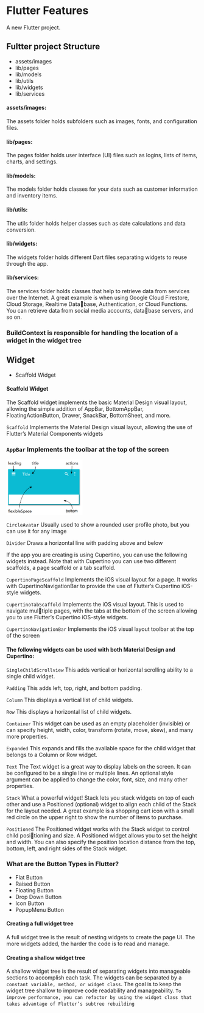 # Flutter Features

A new Flutter project.

## Fultter project Structure 
- assets/images
- lib/pages
- lib/models
- lib/utils
- lib/widgets
- lib/services

#### assets/images: 
The assets folder holds subfolders such as images, fonts, and configuration files.
#### lib/pages: 
The pages folder holds user interface (UI) files such as logins, lists of items, charts, 
and settings.
#### lib/models: 
The models folder holds classes for your data such as customer information and 
inventory items.
#### lib/utils: 
The utils folder holds helper classes such as date calculations and data conversion.
#### lib/widgets: 
The widgets folder holds different Dart files separating widgets to reuse 
through the app.
#### lib/services: 
The services folder holds classes that help to retrieve data from services over the 
Internet. A great example is when using Google Cloud Firestore, Cloud Storage, Realtime Database, Authentication, or Cloud Functions. You can retrieve data from social media accounts, database servers, and so on.


### BuildContext is responsible for handling the location of a widget in the widget tree


## Widget 
* Scaffold Widget

#### Scaffold Widget
  The Scaffold widget implements the 
basic Material Design visual layout, allowing the simple addition of 
AppBar, BottomAppBar, FloatingActionButton, Drawer, SnackBar, BottomSheet, and more.

`Scaffold` Implements the Material Design visual layout, allowing the use of Flutter’s 
Material Components widgets

### `AppBar` Implements the toolbar at the top of the screen
<img src='/readmeImages/AppBar.png' style='width: 200px'>

`CircleAvatar` Usually used to show a rounded user profile photo, but you can use it 
for any image

`Divider` Draws a horizontal line with padding above and below

If the app you are creating is using Cupertino, you can use the following widgets instead. Note that 
with Cupertino you can use two different scaffolds, a page scaffold or a tab scaffold.

`CupertinoPageScaffold` Implements the iOS visual layout for a page. It works with 
CupertinoNavigationBar to provide the use of Flutter’s Cupertino iOS-style widgets.

`CupertinoTabScaffold` Implements the iOS visual layout. This is used to navigate multiple pages, with the tabs at the bottom of the screen allowing you to use Flutter’s Cupertino 
iOS-style widgets.

`CupertinoNavigationBar` Implements the iOS visual layout toolbar at the top of 
the screen

#### The following widgets can be used with both Material Design and Cupertino:

`SingleChildScrollview` This adds vertical or horizontal scrolling ability to a single 
child widget.

`Padding` This adds left, top, right, and bottom padding.

`Column` This displays a vertical list of child widgets.

`Row` This displays a horizontal list of child widgets.

`Container` This widget can be used as an empty placeholder (invisible) or can specify 
height, width, color, transform (rotate, move, skew), and many more properties.

`Expanded` This expands and fills the available space for the child widget that belongs to a 
Column or Row widget.

`Text` The Text widget is a great way to display labels on the screen. It can be configured 
to be a single line or multiple lines. An optional style argument can be applied to change 
the color, font, size, and many other properties.

`Stack` What a powerful widget! Stack lets you stack widgets on top of each other and use 
a Positioned (optional) widget to align each child of the Stack for the layout needed. A 
great example is a shopping cart icon with a small red circle on the upper right to show the 
number of items to purchase.

`Positioned` The Positioned widget works with the Stack widget to control child positioning and size. A Positioned widget allows you to set the height and width. You can also specify the position location distance from the top, bottom, left, and right sides of the 
Stack widget.

### What are the Button Types in Flutter?
- Flat Button
- Raised Button
- Floating Button
- Drop Down Button
- Icon Button
- PopupMenu Button

#### Creating a full widget tree

A full widget tree is the result of nesting widgets to create the page UI. The 
more widgets added, the harder the code is to read and manage.

#### Creating a shallow widget tree

A shallow widget tree is the result of separating widgets into manageable 
sections to accomplish each task. The widgets can be separated by a 
`constant variable, method, or widget class`. The goal is to keep the widget 
tree shallow to improve code readability and manageability.
`To improve performance, you can refactor by using the widget class that 
takes advantage of Flutter’s subtree rebuilding`



